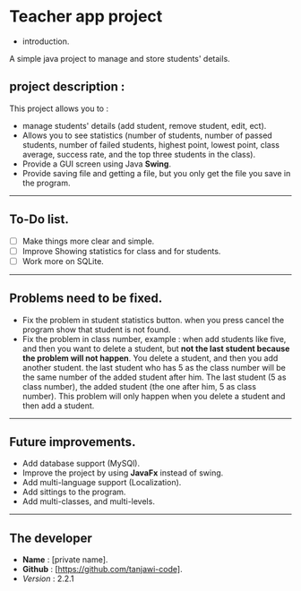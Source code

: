 # Teacher app project

- introduction.

A simple java project to manage and store students' details.

## project description :

This project allows you to :

- manage students' details (add student, remove student, edit, ect).
- Allows you to see statistics (number of students, number of passed students, number of failed students, highest
point, lowest point, class average, success rate, and the top three students in the class).
- Provide a GUI screen using Java **Swing**.
- Provide saving file and getting a file, but you only get the file you save in the program.
---
## To-Do list.
- [  ] Make things more clear and simple.
- [  ] Improve Showing statistics for class and for students.
- [  ] Work more on SQLite.
---
## Problems need to be fixed.
- Fix the problem in student statistics button. when you press cancel the program show that student is not found.
- Fix the problem in class number, example : when add students like five, and then you want to delete a student, but
  **not the last student because the problem will not happen**. You delete a student, and then you add another 
student. the last student who has 5 as the class number will be the same number of the added student after him.
The last student (5 as class number), the added student (the one after him, 5 as class number). This problem will only
happen when you delete a student and then add a student.
---
## Future improvements.
- Add database support (MySQl).
- Improve the project by using **JavaFx** instead of swing.
- Add multi-language support (Localization).
- Add sittings to the program.
- Add multi-classes, and multi-levels.
---
## **The developer**
- **Name** : [private name].
- **Github** : [https://github.com/tanjawi-code].
- *Version* : 2.2.1
